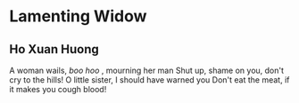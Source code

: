 # Lamenting Widow
## Ho Xuan Huong
A woman wails, _boo hoo_ , mourning her man
Shut up, shame on you, don't cry to the hills!
O little sister, I should have warned you
Don't eat the meat, if it makes you cough blood!